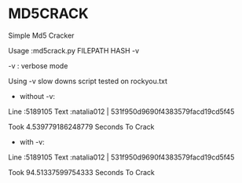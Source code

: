 # MD5CRACK
Simple Md5 Cracker

Usage :md5crack.py FILEPATH HASH -v

-v : verbose mode

Using -v slow downs script tested on rockyou.txt

* without -v:

Line :5189105 Text :natalia012 | 531f950d9690f4383579facd19cd5f45

Took 4.539779186248779 Seconds To Crack

* with -v:

Line :5189105 Text :natalia012 | 531f950d9690f4383579facd19cd5f45

Took 94.51337599754333 Seconds To Crack
